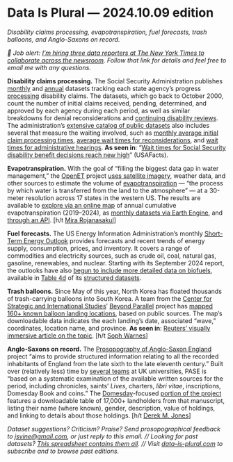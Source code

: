 Data Is Plural — 2024.10.09 edition
===================================

*Disability claims processing, evapotranspiration, fuel forecasts, trash balloons, and Anglo-Saxons on record.*


*👋 Job alert: [I’m hiring three data reporters at The New York Times to collaborate across the newsroom](https://nytimes.wd5.myworkdayjobs.com/NYT/job/New-York-NY/Reporter--Data--Data-Journalism-Team_REQ-017278-1). Follow that link for details and feel free to email me with any questions.*


__Disability claims processing.__ The Social Security Administration publishes [monthly](https://www.ssa.gov/disability/data/ssa-sa-mowl.htm) and [annual](https://www.ssa.gov/disability/data/ssa-sa-fywl.htm) datasets tracking each state agency’s progress [processing](https://www.ssa.gov/disability/determination.htm) disability claims. The datasets, which go back to October 2000, count the number of initial claims received, pending, determined, and approved by each agency during each period, as well as similar breakdowns for denial reconsiderations and [continuing disability reviews](https://www.ssa.gov/ssi/text-cdrs-ussi.htm). The administration’s [extensive catalog of public datasets](https://www.ssa.gov/open/data/) also includes several that measure the waiting involved, such as [monthly average initial claim processing times](https://www.ssa.gov/open/data/Combined-Disability-Processing-Time.html), [average wait times for reconsiderations](https://www.ssa.gov/open/data/disability_reconsideration_average_processing_time.html), and [wait times for administrative hearings](https://www.ssa.gov/appeals/DataSets/01_NetStat_Report.html). __As seen in__: “[Wait times for Social Security disability benefit decisions reach new high](https://usafacts.org/data-projects/disability-benefit-wait-time)” (USAFacts).


__Evapotranspiration.__ With the goal of “filling the biggest data gap in water management,” the [OpenET](https://etdata.org/) project [uses satellite imagery](https://etdata.org/methodologies/), weather data, and other sources to estimate the volume of [evapotranspiration](https://etdata.org/faq/) — “the process by which water is transferred from the land to the atmosphere” — at a 30-meter resolution across 17 states in the western US. The results are available to [explore via an online map](https://explore.etdata.org/) of annual cumulative evapotranspiration (2019–2024), as [monthly datasets via Earth Engine](https://openet.gitbook.io/docs/additional-resources/data-archives), and [through an API](https://openet.gitbook.io/docs). [h/t [Mira Rojanasakul](https://schedules.ire.org/nicar-2024/index.html#1050)]


__Fuel forecasts.__ The US Energy Information Administration’s monthly [Short-Term Energy Outlook](https://www.eia.gov/outlooks/steo/) provides forecasts and recent trends of energy supply, consumption, prices, and inventory. It covers a range of commodities and electricity sources, such as crude oil, coal, natural gas, gasoline, renewables, and nuclear. Starting with its September 2024 report, the outlooks have also [begun to include more detailed data on biofuels](https://www.eia.gov/todayinenergy/detail.php?id=63384), available in [Table 4d](https://www.eia.gov/outlooks/steo/data/browser/#/?v=11) of its [structured datasets](https://www.eia.gov/outlooks/steo/data.php). 


__Trash balloons.__ Since May of this year, North Korea has floated thousands of trash-carrying balloons into South Korea. A team from the [Center for Strategic and International Studies](https://www.csis.org/)’ [Beyond Parallel](https://beyondparallel.csis.org/about/) project has [mapped 160+ known balloon landing locations](https://beyondparallel.csis.org/map-of-north-koreas-garbage-filled-balloons/), based on public sources. The map’s downloadable data indicates the each landing’s date, associated “wave,” coordinates, location name, and province. __As seen in__: [Reuters’ visually immersive article on the topic](https://www.reuters.com/graphics/NORTHKOREA-SOUTHKOREA/TRASH/klvynygmjpg/). [h/t [Soph Warnes](https://fairwarning.substack.com/p/vienna-where-worlds-collided)]


__Anglo-Saxons on record.__ The [Prosopography of Anglo-Saxon England](https://pase.ac.uk/) project “aims to provide structured information relating to all the recorded inhabitants of England from the late sixth to the late eleventh century.” Built over (relatively less) time by [several teams](https://pase.ac.uk/about/introduction/) at UK universities, PASE is “based on a systematic examination of the available written sources for the period, including chronicles, saints’ *Lives*, charters, *libri vitae*, inscriptions, Domesday Book and coins.” The [Domesday](https://en.wikipedia.org/wiki/Domesday_Book)-focused [portion of the project](https://pase.ac.uk/domesday/) features a downloadable table of 17,000+ landholders from that manuscript, listing their name (where known), gender, description, value of holdings, and linking to details about those holdings. [h/t [Derek M. Jones](http://knosof.co.uk/ESEUR/)]


*Dataset suggestions? Criticism? Praise? Send prosopographical feedback to jsvine@gmail.com, or just reply to this email. // Looking for past datasets? [This spreadsheet contains them all](https://docs.google.com/spreadsheets/d/1wZhPLMCHKJvwOkP4juclhjFgqIY8fQFMemwKL2c64vk/edit#gid=0). // Visit [data-is-plural.com](https://www.data-is-plural.com) to subscribe and to browse past editions.*
